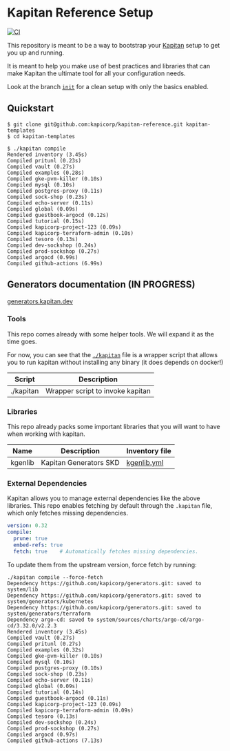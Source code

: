 # Kapitan Reference Setup

[![CI](https://github.com/kapicorp/kapitan-reference/actions/workflows/integration-test.yml/badge.svg)](https://github.com/kapicorp/kapitan-reference/actions/workflows/integration-test.yml)

This repository is meant to be a way to bootstrap your [Kapitan](https://kapitan.dev) setup to get you up and running.

It is meant to help you make use of best practices and libraries that can make Kapitan the ultimate tool for all your configuration needs.

Look at the branch [`init`](https://github.com/kapicorp/kapitan-reference/tree/init) for a clean setup with only the basics enabled.


## Quickstart

```shell script
$ git clone git@github.com:kapicorp/kapitan-reference.git kapitan-templates
$ cd kapitan-templates

$ ./kapitan compile
Rendered inventory (3.45s)
Compiled pritunl (0.23s)
Compiled vault (0.27s)
Compiled examples (0.28s)
Compiled gke-pvm-killer (0.10s)
Compiled mysql (0.10s)
Compiled postgres-proxy (0.11s)
Compiled sock-shop (0.23s)
Compiled echo-server (0.11s)
Compiled global (0.09s)
Compiled guestbook-argocd (0.12s)
Compiled tutorial (0.15s)
Compiled kapicorp-project-123 (0.09s)
Compiled kapicorp-terraform-admin (0.10s)
Compiled tesoro (0.13s)
Compiled dev-sockshop (0.24s)
Compiled prod-sockshop (0.27s)
Compiled argocd (0.99s)
Compiled github-actions (6.99s)
```

## Generators documentation (IN PROGRESS)

[generators.kapitan.dev](https://generators.kapitan.dev/)

### Tools

This repo comes already with some helper tools. We will expand it as the time goes.

For now, you can see that the [`./kapitan`](kapitan) file is a wrapper script that allows you to run kapitan without installing any binary (it does depends on docker!)


| Script    | Description                      |
|-----------|----------------------------------|
| ./kapitan | Wrapper script to invoke kapitan |


### Libraries

This repo already packs some important libraries that you will want to have when working with kapitan.

| Name    | Description            | Inventory file                                       |
|---------|------------------------|------------------------------------------------------|
| kgenlib | Kapitan Generators SKD | [kgenlib.yml](inventory/classes/kapitan/generators/kgenlib.yml) |


### External Dependencies

Kapitan allows you to manage external dependencies like the above libraries.
This repo enables fetching by default through the `.kapitan` file, which only fetches missing dependencies.

```yaml
version: 0.32
compile:
  prune: true
  embed-refs: true
  fetch: true    # Automatically fetches missing dependencies.
```

To update them from the upstream version, force fetch by running:

```shell script
./kapitan compile --force-fetch
Dependency https://github.com/kapicorp/generators.git: saved to system/lib
Dependency https://github.com/kapicorp/generators.git: saved to system/generators/kubernetes
Dependency https://github.com/kapicorp/generators.git: saved to system/generators/terraform
Dependency argo-cd: saved to system/sources/charts/argo-cd/argo-cd/3.32.0/v2.2.3
Rendered inventory (3.45s)
Compiled vault (0.27s)
Compiled pritunl (0.27s)
Compiled examples (0.32s)
Compiled gke-pvm-killer (0.10s)
Compiled mysql (0.10s)
Compiled postgres-proxy (0.10s)
Compiled sock-shop (0.23s)
Compiled echo-server (0.11s)
Compiled global (0.09s)
Compiled tutorial (0.14s)
Compiled guestbook-argocd (0.11s)
Compiled kapicorp-project-123 (0.09s)
Compiled kapicorp-terraform-admin (0.09s)
Compiled tesoro (0.13s)
Compiled dev-sockshop (0.24s)
Compiled prod-sockshop (0.27s)
Compiled argocd (0.97s)
Compiled github-actions (7.13s)
```
